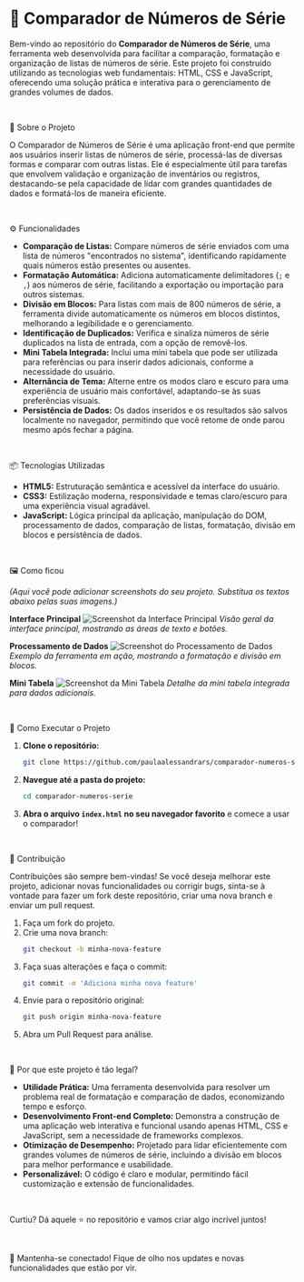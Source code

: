 # 🔢 Comparador de Números de Série

Bem-vindo ao repositório do **Comparador de Números de Série**, uma ferramenta web desenvolvida para facilitar a comparação, formatação e organização de listas de números de série. Este projeto foi construído utilizando as tecnologias web fundamentais: HTML, CSS e JavaScript, oferecendo uma solução prática e interativa para o gerenciamento de grandes volumes de dados.

<br>

🚀 Sobre o Projeto

O Comparador de Números de Série é uma aplicação front-end que permite aos usuários inserir listas de números de série, processá-las de diversas formas e comparar com outras listas. Ele é especialmente útil para tarefas que envolvem validação e organização de inventários ou registros, destacando-se pela capacidade de lidar com grandes quantidades de dados e formatá-los de maneira eficiente.

<br>

⚙️ Funcionalidades
*   **Comparação de Listas:** Compare números de série enviados com uma lista de números "encontrados no sistema", identificando rapidamente quais números estão presentes ou ausentes.
*   **Formatação Automática:** Adiciona automaticamente delimitadores (`;` e `,`) aos números de série, facilitando a exportação ou importação para outros sistemas.
*   **Divisão em Blocos:** Para listas com mais de 800 números de série, a ferramenta divide automaticamente os números em blocos distintos, melhorando a legibilidade e o gerenciamento.
*   **Identificação de Duplicados:** Verifica e sinaliza números de série duplicados na lista de entrada, com a opção de removê-los.
*   **Mini Tabela Integrada:** Inclui uma mini tabela que pode ser utilizada para referências ou para inserir dados adicionais, conforme a necessidade do usuário.
*   **Alternância de Tema:** Alterne entre os modos claro e escuro para uma experiência de usuário mais confortável, adaptando-se às suas preferências visuais.
*   **Persistência de Dados:** Os dados inseridos e os resultados são salvos localmente no navegador, permitindo que você retome de onde parou mesmo após fechar a página.

<br>

📦 Tecnologias Utilizadas

*   **HTML5:** Estruturação semântica e acessível da interface do usuário.
*   **CSS3:** Estilização moderna, responsividade e temas claro/escuro para uma experiência visual agradável.
*   **JavaScript:** Lógica principal da aplicação, manipulação do DOM, processamento de dados, comparação de listas, formatação, divisão em blocos e persistência de dados.

<br>

🖼️ Como ficou

*(Aqui você pode adicionar screenshots do seu projeto. Substitua os textos abaixo pelas suas imagens.)*

**Interface Principal**
![Screenshot da Interface Principal](link-para-sua-imagem-da-interface-principal.png)
_Visão geral da interface principal, mostrando as áreas de texto e botões._

**Processamento de Dados**
![Screenshot do Processamento de Dados](link-para-sua-imagem-de-processamento.png)
_Exemplo da ferramenta em ação, mostrando a formatação e divisão em blocos._

**Mini Tabela**
![Screenshot da Mini Tabela](link-para-sua-imagem-da-mini-tabela.png)
_Detalhe da mini tabela integrada para dados adicionais._

<br>

📂 Como Executar o Projeto

1.  **Clone o repositório:**
    ```bash
    git clone https://github.com/paulaalessandrars/comparador-numeros-serie.git
    ```
2.  **Navegue até a pasta do projeto:**
    ```bash
    cd comparador-numeros-serie
    ```
3.  **Abra o arquivo `index.html` no seu navegador favorito** e comece a usar o comparador!

<br>

🤝 Contribuição

Contribuições são sempre bem-vindas! Se você deseja melhorar este projeto, adicionar novas funcionalidades ou corrigir bugs, sinta-se à vontade para fazer um fork deste repositório, criar uma nova branch e enviar um pull request.

1.  Faça um fork do projeto.
2.  Crie uma nova branch:
    ```bash
    git checkout -b minha-nova-feature
    ```
3.  Faça suas alterações e faça o commit:
    ```bash
    git commit -m 'Adiciona minha nova feature'
    ```
4.  Envie para o repositório original:
    ```bash
    git push origin minha-nova-feature
    ```
5.  Abra um Pull Request para análise.

<br>

🤩 Por que este projeto é tão legal?

*   **Utilidade Prática:** Uma ferramenta desenvolvida para resolver um problema real de formatação e comparação de dados, economizando tempo e esforço.
*   **Desenvolvimento Front-end Completo:** Demonstra a construção de uma aplicação web interativa e funcional usando apenas HTML, CSS e JavaScript, sem a necessidade de frameworks complexos.
*   **Otimização de Desempenho:** Projetado para lidar eficientemente com grandes volumes de números de série, incluindo a divisão em blocos para melhor performance e usabilidade.
*   **Personalizável:** O código é claro e modular, permitindo fácil customização e extensão de funcionalidades.

<br>

Curtiu? Dá aquele ⭐ no repositório e vamos criar algo incrível juntos!

<br>

🚀 Mantenha-se conectado! Fique de olho nos updates e novas funcionalidades que estão por vir.

